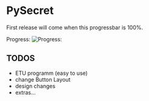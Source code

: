 # PySecret

First release will come when this progressbar is 100%.

Progress: ![Progress:](https://geps.dev/progress/65)

## TODOS
 - ETU programm (easy to use) 
 - change Button Layout
 - design changes
 - extras...